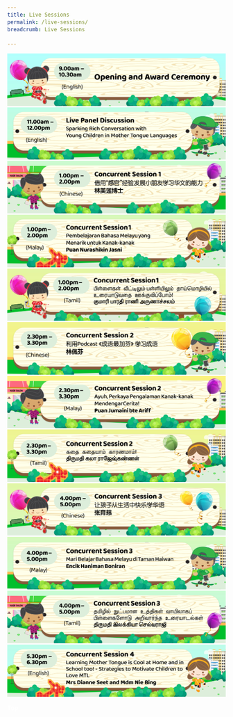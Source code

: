 ```yaml
---
title: Live Sessions
permalink: /live-sessions/
breadcrumb: Live Sessions

---
```

<!-- Global site tag (gtag.js) - Google Ads: 726049306 -->
<script async="" src="https://www.googletagmanager.com/gtag/js?id=AW-726049306"></script>
<script>
  window.dataLayer = window.dataLayer || [];
  function gtag(){dataLayer.push(arguments);}
  gtag('js', new Date());
  gtag('config', 'AW-726049306');
</script>
 <a href="/opening-ceremony/"><img src="/images/2021-08-23_MTLS Programme Banner-01.jpg"></a>
<br>
<a href="/eng/panel-discussion/"><img src="/images/2021-08-23_MTLS-Programme-Banner-02.jpg"></a>
<br>
<a href="/test/林美莲博士/"><img src="/images/2021-08-23_MTLS-Programme-Banner-03.jpg"></a>
<br>
<a href="/ml/mdm-nurashikin-jasni/"><img src="/images/2021-08-27_MTLS Programme Banner-04.jpg"></a>
<br>
<a href="/tl/ms-bharathi-rani-arunachalam/"><img src="/images/2021-08-27_MTLS Programme Banner-05.jpg"></a>
<br>
<a href="/test/林佩芬/"><img src="/images/2021-08-23_MTLS-Programme-Banner-06.jpg"></a>
<br>
<a href="/ml/mdm-jumaini-bte-ariff/"><img src="/images/2021-08-27_MTLS Programme Banner-07.jpg"></a>
<br>
<a href="/tl/mrs-kalah-rajeshkannan/"><img src="/images/2021-08-27_MTLS Programme Banner-08.jpg"></a>
<br>
<a href="/test/张育慈/"><img src="/images/2021-08-23_MTLS-Programme-Banner-09.jpg"></a>
<br>
<a href="/ml/mr-haniman-boniran/"><img src="/images/2021-08-27_MTLS Programme Banner-10.jpg"></a>
<br>
<a href="/tl/ms-elakeyaa-selvaraji/"><img src="/images/2021-08-27_MTLS Programme Banner-11.jpg"></a>
<br>
 <a href="/eng/mrs-dianne-seet-and-mdm-nie-bing/"><img src="/images/2021-08-23_MTLS-Programme-Banner-12.jpg"></a>
<br>
  <div class="btntop"><a href="#top" style="text-decoration:none;"><span style="color:white"><b>Top</b></span></a></div>

